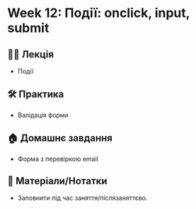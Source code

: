 # Week 12: Події: onclick, input, submit

## 🧑‍🏫 Лекція
- Події

## 🛠 Практика
- Валідація форми

## 🏠 Домашнє завдання
- Форма з перевіркою email

## 📎 Матеріали/Нотатки
- Заповнити під час заняття/післязаняттєво.